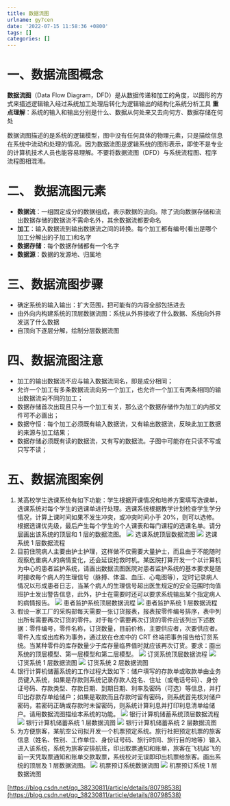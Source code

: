 ```yaml
---
title: 数据流图
urlname: gy7cen
date: '2022-07-15 11:58:36 +0800'
tags: []
categories: []
---
```


# 一、数据流图概念

**数据流图**（Data Flow Diagram，DFD）是从数据传递和加工的角度，以图形的方式来描述逻辑输入经过系统加工处理后转化为逻辑输出的结构化系统分析工具
**重点理解**：系统的输入和输出分别是什么、数据从何处来又去向何方、数据存储在何处

数据流图描述的是系统的逻辑模型，图中没有任何具体的物理元素，只是描绘信息在系统中流动和处理的情况。因为数据流图是逻辑系统的图形表示，即使不是专业的计算机技术人员也能容易理解。不要将数据流图（DFD）与系统流程图、程序流程图相混淆。

# 二、 数据流图元素

- **数据流**：一组固定成分的数据组成，表示数据的流向。除了流向数据存储和流出数据存储的数据流不需命名外，其余数据流都要命名
- **加工**：输入数据流到输出数据流之间的转换。每个加工都有编号(看出是哪个加工分解出的子加工)和名字
- **数据存储**：每个数据存储都有一个名字
- **数据源**：数据的发源地、归属地

# 三、数据流图步骤

- 确定系统的输入输出：扩大范围，把可能有的内容全部包括进去
- 由外向内构建系统的顶层数据流图：系统从外界接收了什么数据、系统向外界发送了什么数据
- 自顶向下逐层分解，绘制分层数据流图

# 四、数据流图注意

- 加工的输出数据流不应与输入数据流同名，即是成分相同；
- 允许一个加工有多条数据流流向另一个加工，也允许一个加工有两条相同的输出数据流向不同的加工；
- 数据存储首次出现且只与一个加工有关，那么这个数据存储作为加工的内部文件可不必画出；
- 数据守恒：每个加工必须既有输入数据流，又有输出数据流，反映此加工数据的来源与加工结果；
- 数据存储必须既有读的数据流，又有写的数据流。子图中可能存在只读不写或只写不读；

# 五、数据流图案例

1. 某高校学生选课系统有如下功能：学生根据开课情况和培养方案填写选课单，选课系统对每个学生的选课单进行处理。选课系统根据教学计划检查学生学分情况，计算上课时间如果不发生冲突，或冲突时间小于 20%，则可以选修。根据选课优先级，最后产生每个学生的个人课表和每门课程的选课名单。请分层画出该系统的顶层和 1 层的数据流图。
   ![](https://cdn.nlark.com/yuque/0/2022/jpeg/5374140/1657857525078-ea8f06b2-c5d5-477c-8a3e-57502949cab6.jpeg#clientId=u67871e10-1272-4&crop=0&crop=0&crop=1&crop=1&from=paste&height=152&id=uf0ff4163&margin=%5Bobject%20Object%5D&originHeight=179&originWidth=812&originalType=url∶=1&rotation=0&showTitle=false&status=done&style=none&taskId=u05f51a1c-fea2-4e51-9a03-680138dbc95&title=&width=689)
   选课系统顶层数据流图
   ![](https://cdn.nlark.com/yuque/0/2022/jpeg/5374140/1657857525001-ca0e49c8-d2b8-4130-a9ff-c5e3086b23db.jpeg#clientId=u67871e10-1272-4&crop=0&crop=0&crop=1&crop=1&from=paste&height=326&id=uaa777b09&margin=%5Bobject%20Object%5D&originHeight=453&originWidth=1022&originalType=url∶=1&rotation=0&showTitle=false&status=done&style=none&taskId=ua231b06f-dc79-49dc-9178-caeb65b6953&title=&width=736)
   选课系统 1 层数据流程
2. 目前住院病人主要由护士护理，这样做不仅需要大量护士，而且由于不能随时观察危重病人的病情变化，还会延误抢救时机。某医院打算开发一个以计算机为中心的患者监护系统，请画出数据流图医院对患者监护系统的基本要求是随时接收每个病人的生理信号（脉搏、体温、血压、心电图等），定时记录病人情况以形成患者日志，当某个病人的生理信号超出医生规定的安全范围时向值班护士发出警告信息，此外，护士在需要时还可以要求系统输出某个指定病人的病情报告。
   ![](https://cdn.nlark.com/yuque/0/2022/jpeg/5374140/1657857524943-93e0c1e9-413b-4eef-bd1b-cae95722ca26.jpeg#clientId=u67871e10-1272-4&crop=0&crop=0&crop=1&crop=1&from=paste&height=304&id=ufa890aaf&margin=%5Bobject%20Object%5D&originHeight=357&originWidth=890&originalType=url∶=1&rotation=0&showTitle=false&status=done&style=none&taskId=uc1a6a972-0fb0-490f-9b94-0a21c6e767d&title=&width=758)
   患者监护系统顶层数据流程
   ![](https://cdn.nlark.com/yuque/0/2022/jpeg/5374140/1657857524927-1b60f7d0-0034-45ba-aa29-6706fe862a6a.jpeg#clientId=u67871e10-1272-4&crop=0&crop=0&crop=1&crop=1&from=paste&id=u45e7e00b&margin=%5Bobject%20Object%5D&originHeight=396&originWidth=1062&originalType=url∶=1&rotation=0&showTitle=false&status=done&style=none&taskId=ue102f81d-49b9-45a0-b6a0-4675c53a235&title=)
   患者监护系统 1 层数据流程
3. 假设一家工厂的采购部每天需要一张订货报表，报表按零件编号排序，表中列出所有需要再次订货的零件。对于每个需要再次订货的零件应该列出下述数据：零件编号，零件名称，订货数量，目前价格，主要供应者，次要供应者。零件入库或出库称为事务，通过放在仓库中的 CRT 终端把事务报告给订货系统。当某种零件的库存数量少于库存量临界值时就应该再次订货。要求：画出系统的顶层模型、第一层模型和第二层模型。
   ![](https://cdn.nlark.com/yuque/0/2022/jpeg/5374140/1657857524954-b0c31c7c-2607-454d-9ed7-8a0271c5c6ae.jpeg#clientId=u67871e10-1272-4&crop=0&crop=0&crop=1&crop=1&from=paste&height=193&id=ub6dc2ae4&margin=%5Bobject%20Object%5D&originHeight=264&originWidth=1228&originalType=url∶=1&rotation=0&showTitle=false&status=done&style=none&taskId=ufa6d6369-91e8-4b98-8db2-9121f272d62&title=&width=897.2000732421875)
   订货系统顶层数据流程
   ![](https://cdn.nlark.com/yuque/0/2022/jpeg/5374140/1657857525592-30e39d35-cec6-4744-8a1e-6dca15179fcd.jpeg#clientId=u67871e10-1272-4&crop=0&crop=0&crop=1&crop=1&from=paste&id=u3af5618a&margin=%5Bobject%20Object%5D&originHeight=358&originWidth=852&originalType=url∶=1&rotation=0&showTitle=false&status=done&style=none&taskId=u2b08ae4e-fbdb-442b-a905-5e2cf4ccc9f&title=)
   订货系统 1 层数据流图
   ![](https://cdn.nlark.com/yuque/0/2022/jpeg/5374140/1657857525800-574ca4a1-15c0-4772-886b-5374626658e0.jpeg#clientId=u67871e10-1272-4&crop=0&crop=0&crop=1&crop=1&from=paste&height=237&id=u113feeaa&margin=%5Bobject%20Object%5D&originHeight=307&originWidth=1084&originalType=url∶=1&rotation=0&showTitle=false&status=done&style=none&taskId=u6a43ecd1-dff5-44fb-9251-99dd7a57e36&title=&width=836)
   订货系统 2 层数据流图
4. 银行计算机储蓄系统的工作过程大致如下：储户填写的存款单或取款单由业务员键入系统，如果是存款则系统记录存款人姓名、住址（或电话号码）、身份证号码、存款类型、存款日期、到期日期、利率及密码（可选）等信息，并打印出存款存单给储户；如果是取款而且存款时留有密码，则系统首先核对储户密码，若密码正确或存款时未留密码，则系统计算利息并打印利息清单给储户。请用数据流图描绘本系统的功能。
   ![](https://cdn.nlark.com/yuque/0/2022/jpeg/5374140/1657857525802-473fcd31-1d28-4282-b099-077e6a0f92e1.jpeg#clientId=u67871e10-1272-4&crop=0&crop=0&crop=1&crop=1&from=paste&id=u114af756&margin=%5Bobject%20Object%5D&originHeight=236&originWidth=656&originalType=url∶=1&rotation=0&showTitle=false&status=done&style=none&taskId=ued4f1fb6-1f9c-4665-9227-834b04ab416&title=)
   银行计算机储蓄系统顶层数据流程
   ![](https://cdn.nlark.com/yuque/0/2022/jpeg/5374140/1657857525732-718c1fa4-c362-4597-bd52-b5216ee1a19b.jpeg#clientId=u67871e10-1272-4&crop=0&crop=0&crop=1&crop=1&from=paste&height=245&id=u7ff5936f&margin=%5Bobject%20Object%5D&originHeight=308&originWidth=812&originalType=url∶=1&rotation=0&showTitle=false&status=done&style=none&taskId=ude6df673-cb24-4719-968e-5d154114ac8&title=&width=646)
   银行计算机储蓄系统 1 层数据流图
   ![](https://cdn.nlark.com/yuque/0/2022/jpeg/5374140/1657857525739-1aaec6b0-215c-440b-b6e0-046e9f208d58.jpeg#clientId=u67871e10-1272-4&crop=0&crop=0&crop=1&crop=1&from=paste&height=310&id=u8a278695&margin=%5Bobject%20Object%5D&originHeight=376&originWidth=1067&originalType=url∶=1&rotation=0&showTitle=false&status=done&style=none&taskId=uff9d483a-380c-42b1-9eee-22c386c072b&title=&width=879)
   银行计算机储蓄系统 2 层数据流图
5. 为方便旅客，某航空公司拟开发一个机票预定系统。旅行社把预定机票的旅客信息（姓名、性别、工作单位、身份证号码、旅行时间、旅行目的地等）输入进入该系统，系统为旅客安排航班，印出取票通知和账单，旅客在飞机起飞的前一天凭取票通知和账单交款取票，系统校对无误即印出机票给旅客。画出系统的顶层及 1 层数据流图。
   ![](https://cdn.nlark.com/yuque/0/2022/jpeg/5374140/1657857526156-904eab6f-7b73-49b4-b0fe-b21689c59ea4.jpeg#clientId=u67871e10-1272-4&crop=0&crop=0&crop=1&crop=1&from=paste&height=233&id=u792d72bc&margin=%5Bobject%20Object%5D&originHeight=338&originWidth=1208&originalType=url∶=1&rotation=0&showTitle=false&status=done&style=none&taskId=ud0826888-a126-42a9-9cdd-27eef731d5b&title=&width=833.2000732421875)
   机票预订系统数据流图
   ![](https://cdn.nlark.com/yuque/0/2022/jpeg/5374140/1657857526400-76ed0479-57e3-4a78-9136-0dda7eecfe7d.jpeg#clientId=u67871e10-1272-4&crop=0&crop=0&crop=1&crop=1&from=paste&height=299&id=u81ec6c9e&margin=%5Bobject%20Object%5D&originHeight=410&originWidth=1036&originalType=url∶=1&rotation=0&showTitle=false&status=done&style=none&taskId=udecbce3c-75b8-418f-9309-0719b8d6ffc&title=&width=756)
   机票预订系统 1 层数据流图

[https://blog.csdn.net/qq_38230811/article/details/80798538](https://blog.csdn.net/qq_38230811/article/details/80798538)
